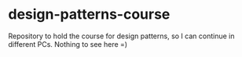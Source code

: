 # design-patterns-course
Repository to hold the course for design patterns, so I can continue in different PCs. Nothing to see here =)
